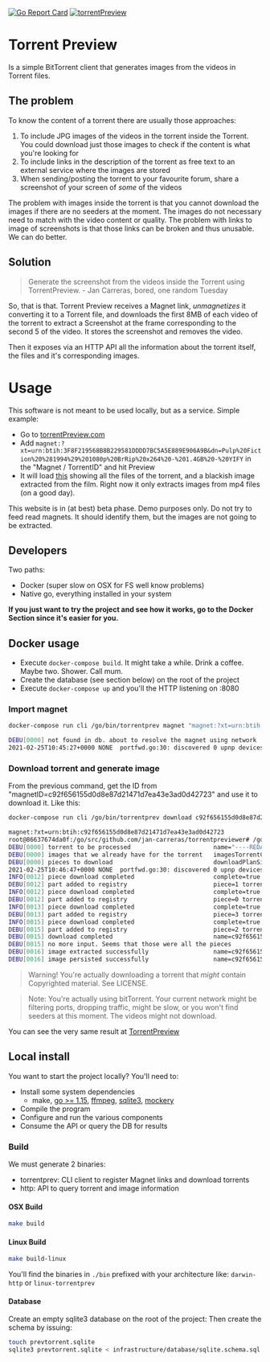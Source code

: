 [![Go Report Card](https://goreportcard.com/badge/github.com/jan-carreras/torrentpreviewer)](https://goreportcard.com/report/github.com/jan-carreras/torrentpreviewer)
[![torrentPreview](https://circleci.com/gh/jan-carreras/torrentpreviewer.svg?style=shield)](https://app.circleci.com/pipelines/github/jan-carreras/torrentpreviewer)


# Torrent Preview

Is a simple BitTorrent client that generates images from the videos in Torrent files.

## The problem

To know the content of a torrent there are usually those approaches:

1. To include JPG images of the videos in the torrent inside the Torrent. You could download just those images to check
   if the content is what you're looking for
1. To include links in the description of the torrent as free text to an external service where the images are stored
1. When sending/posting the torrent to your favourite forum, share a screenshot of your screen of _some_ of the videos

The problem with images inside the torrent is that you cannot download the images if there are no seeders at the moment.
The images do not necessary need to match with the video content or quality. The problem with links to image of
screenshots is that those links can be broken and thus unusable. We can do better.

## Solution

> Generate the screenshot from the videos inside the Torrent using TorrentPreview. - Jan Carreras, bored, one random Tuesday

So, that is that. Torrent Preview receives a Magnet link, _unmagnetizes_ it converting it to a Torrent file, and downloads
the first 8MB of each video of the torrent to extract a Screenshot at the frame corresponding to the second 5 of the
video. It stores the screenshot and removes the video.

Then it exposes via an HTTP API all the information about the torrent itself, the files and it's corresponding images.

# Usage

This software is not meant to be used locally, but as a service. Simple example:

- Go to [torrentPreview.com](http://torrentpreview.com/)
- Add `magnet:?xt=urn:btih:3F8F219568B8B229581DDDD7BC5A5E889E906A9B&dn=Pulp%20Fiction%20%281994%29%201080p%20BrRip%20x264%20-%201.4GB%20-%20YIFY`
in the "Magnet / TorrentID" and hit Preview
- It will load [this](http://torrentpreview.com/?id=3f8f219568b8b229581dddd7bc5a5e889e906a9b) showing all the files of
  the torrent, and a blackish image extracted from the film. Right now it only extracts images from mp4 files (on a good
  day).
  
This website is in (at best) beta phase. Demo purposes only. Do not try to feed read magnets. It should identify them,
but the images are not going to be extracted.

## Developers

Two paths:

- Docker (super slow on OSX for FS well know problems) 
- Native go, everything installed in your system

**If you just want to try the project and see how it works, go to the Docker Section since it's easier for you.**


## Docker usage

- Execute `docker-compose build`. It might take a while. Drink a coffee. Maybe two. Shower. Call mum.
- Create the database (see section below) on the root of the project
- Execute `docker-compose up` and you'll the HTTP listening on :8080

### Import magnet

```bash
docker-compose run cli /go/bin/torrentprev magnet "magnet:?xt=urn:btih:c92f656155d0d8e87d21471d7ea43e3ad0d42723"

DEBU[0000] not found in db. about to resolve the magnet using network  magnet="magnet:?xt=urn:btih:C92F656155D0D8E87D21471D7EA43E3AD0D42723" magnetID=c92f656155d0d8e87d21471d7ea43e3ad0d42723
2021-02-25T10:45:27+0000 NONE  portfwd.go:30: discovered 0 upnp devices
```

### Download torrent and generate image

From the previous command, get the ID from "magnetID=c92f656155d0d8e87d21471d7ea43e3ad0d42723" and use it to download it. Like this:

```bash
docker-compose run cli /go/bin/torrentprev download c92f656155d0d8e87d21471d7ea43e3ad0d42723 

magnet:?xt=urn:btih:c92f656155d0d8e87d21471d7ea43e3ad0d42723
root@86637674da0f:/go/src/github.com/jan-carreras/torrentpreviewer# /go/bin/torrentprev download c92f656155d0d8e87d21471d7ea43e3ad0d42723
DEBU[0000] torrent to be processed                       name="----REDACTED---" torrentID=c92f656155d0d8e87d21471d7ea43e3ad0d42723
DEBU[0000] images that we already have for the torrent   imagesTorrentCount=0 name="----REDACTED---" torrentID=c92f656155d0d8e87d21471d7ea43e3ad0d42723
DEBU[0000] pieces to download                            downloadPlanSize=8388608 name="----REDACTED---" pieceCount=4 pieceLength=2097152 torrentID=c92f656155d0d8e87d21471d7ea43e3ad0d42723
2021-02-25T10:46:47+0000 NONE  portfwd.go:30: discovered 0 upnp devices
INFO[0012] piece download completed                      complete=true pieceIdx=1 torrent="----REDACTED---" waitingFor=3
DEBU[0012] part added to registry                        piece=1 torrentID=c92f656155d0d8e87d21471d7ea43e3ad0d42723
INFO[0012] piece download completed                      complete=true pieceIdx=0 torrent="----REDACTED---" waitingFor=2
DEBU[0012] part added to registry                        piece=0 torrentID=c92f656155d0d8e87d21471d7ea43e3ad0d42723
INFO[0013] piece download completed                      complete=true pieceIdx=3 torrent="----REDACTED---" waitingFor=1
DEBU[0013] part added to registry                        piece=3 torrentID=c92f656155d0d8e87d21471d7ea43e3ad0d42723
INFO[0015] piece download completed                      complete=true pieceIdx=2 torrent="----REDACTED---" waitingFor=0
DEBU[0015] part added to registry                        piece=2 torrentID=c92f656155d0d8e87d21471d7ea43e3ad0d42723
DEBU[0015] download completed                            name=c92f656155d0d8e87d21471d7ea43e3ad0d42723.0.0-3.REDACTED.mp4.jpg pieceCount=4 torrentID=c92f656155d0d8e87d21471d7ea43e3ad0d42723
DEBU[0015] no more input. Seems that those were all the pieces 
DEBU[0016] image extracted successfully                  name=c92f656155d0d8e87d21471d7ea43e3ad0d42723.0.0-3.REDACTED.mp4.jpg torrentID=c92f656155d0d8e87d21471d7ea43e3ad0d42723
DEBU[0016] image persisted successfully                  name=c92f656155d0d8e87d21471d7ea43e3ad0d42723.0.0-3.REDACTED.mp4.jpg torrentID=c92f656155d0d8e87d21471d7ea43e3ad0d42723
```

> Warning! You're actually downloading a torrent that _might_ contain Copyrighted material. See LICENSE.

> Note: You're actually using bitTorrent. Your current network might be filtering ports, dropping traffic, might be slow, 
> or you won't find seeders at this moment. The videos might not download.

You can see the very same result at [TorrentPreview](http://torrentpreview.com/?id=c92f656155d0d8e87d21471d7ea43e3ad0d42723)

## Local install

You want to start the project locally? You'll need to:

- Install some system dependencies
    - make, [go >= 1.15](https://golang.org/dl/), [ffmpeg](https://ffmpeg.org/download.html), [sqlite3](https://www.sqlite.org/download.html), [mockery](https://github.com/vektra/mockery#installation)
- Compile the program
- Configure and run the various components
- Consume the API or query the DB for results

### Build

We must generate 2 binaries:

- torrentprev: CLI client to register Magnet links and download torrents
- http: API to query torrent and image information

#### OSX Build

```bash
make build
```    

#### Linux Build

````bash
make build-linux
````

You'll find the binaries in `./bin` prefixed with your architecture like: `darwin-http` or `linux-torrentprev`

#### Database

Create an empty sqlite3 database on the root of the project:
Then create the schema by issuing:

```bash
touch prevtorrent.sqlite
sqlite3 prevtorrent.sqlite < infrastructure/database/sqlite.schema.sql

```


